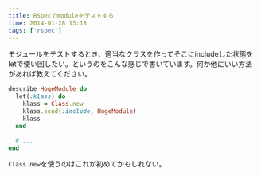 ```yaml
---
title: RSpecでmoduleをテストする
time: 2014-01-28 13:18
tags: ['rspec']
---
```


モジュールをテストするとき、適当なクラスを作ってそこにincludeした状態をletで使い回したい。というのをこんな感じで書いています。何か他にいい方法があれば教えてください。

```rb
describe HogeModule do
  let(:klass) do
    klass = Class.new
    klass.send(:include, HogeModule)
    klass
  end

  # ...
end
```

`Class.new`を使うのはこれが初めてかもしれない。

